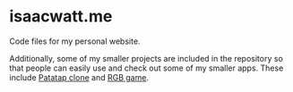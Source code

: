 # isaacwatt.me

Code files for my personal website.

Additionally, some of my smaller projects are included in the repository so that people can easily use and check out some of my smaller apps. These include [Patatap clone](http://isaacwatt.me/Patatap/circles.html) and [RGB game](http://isaacwatt.me/rgb%20project/colour.html).
